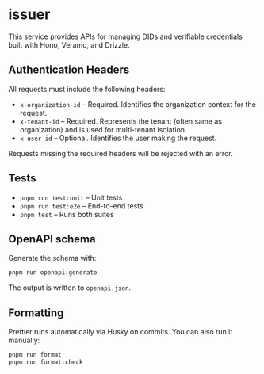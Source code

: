 # issuer

This service provides APIs for managing DIDs and verifiable credentials built with Hono, Veramo, and Drizzle.

## Authentication Headers

All requests must include the following headers:

- `x-organization-id` – Required. Identifies the organization context for the request.
- `x-tenant-id` – Required. Represents the tenant (often same as organization) and is used for multi-tenant isolation.
- `x-user-id` – Optional. Identifies the user making the request.

Requests missing the required headers will be rejected with an error.

## Tests

- `pnpm run test:unit` – Unit tests
- `pnpm run test:e2e` – End-to-end tests
- `pnpm test` – Runs both suites

## OpenAPI schema

Generate the schema with:

```bash
pnpm run openapi:generate
```

The output is written to `openapi.json`.

## Formatting

Prettier runs automatically via Husky on commits. You can also run it manually:

```bash
pnpm run format
pnpm run format:check
```
